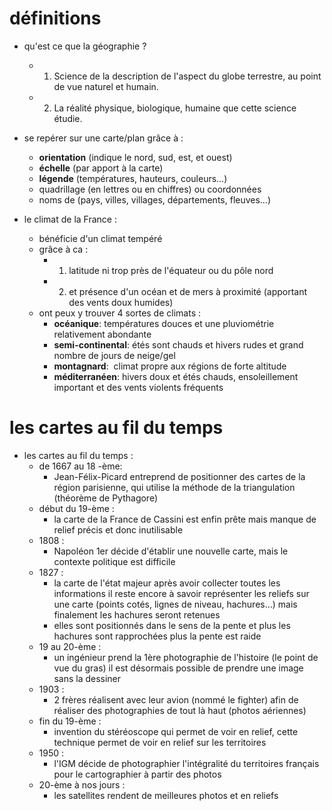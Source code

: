 # définitions

- qu'est ce que la géographie ?
	- 1)  Science de la description de l'aspect du globe terrestre, au point de vue naturel et humain.
	- 2)  La réalité physique, biologique, humaine que cette science étudie.

- se repérer sur une carte/plan grâce à :
	- **orientation** (indique le nord, sud, est, et ouest)
	- **échelle** (par apport à la carte)
	- **légende** (températures, hauteurs, couleurs…)
	- quadrillage (en lettres ou en chiffres) ou coordonnées
	- noms de (pays, villes, villages, départements, fleuves…)

- le climat de la France :
	- bénéficie d'un climat tempéré 
	- grâce à ca :
		- 1)  latitude ni trop près de l'équateur ou du pôle nord 
		- 2)  et présence d'un océan et de mers à proximité (apportant des vents doux humides)
	- ont peux y trouver 4 sortes de climats :
		- **océanique**: températures douces et une pluviométrie relativement abondante
		- **semi-continental**: étés sont chauds et hivers rudes et grand nombre de jours de neige/gel
		- **montagnard**:  climat propre aux régions de forte altitude
		- **méditerranéen**: hivers doux et étés chauds, ensoleillement important et des vents violents fréquents

#  les cartes au fil du temps

- les cartes au fil du temps :
	- de 1667 au 18 -ème:
		- Jean-Félix-Picard entreprend de positionner des cartes de la région parisienne, qui utilise la méthode de la triangulation (théorème de Pythagore)
	- début du 19-ème :
		- la carte de la France de Cassini est enfin prête mais manque de relief précis et donc inutilisable 
	- 1808 :
		- Napoléon 1er décide d'établir une nouvelle carte, mais le contexte politique est difficile
	- 1827 :
		- la carte de l'état majeur après avoir collecter toutes les informations il reste encore à savoir représenter les reliefs sur une carte (points cotés, lignes de niveau, hachures…) mais finalement les hachures seront retenues 
		- elles sont positionnés dans le sens de la pente et plus les hachures sont rapprochées plus la pente est raide
	- 19 au 20-ème :
		- un ingénieur prend la 1ère photographie de l'histoire (le point de vue du gras) il est désormais possible de prendre une image sans la dessiner 
	- 1903 :
		- 2 frères réalisent avec leur avion (nommé le fighter) afin de réaliser des photographies de tout là haut (photos aériennes)
	- fin du 19-ème :
		- invention du stéréoscope qui permet de voir en relief, cette technique permet de voir en relief sur les territoires
	- 1950 :
		- l'IGM décide de photographier l'intégralité du territoires français pour le cartographier à partir des photos 
	- 20-ème à nos jours :
		- les satellites rendent de meilleures photos et en reliefs 




